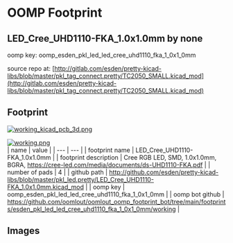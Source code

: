 # OOMP Footprint  
## LED_Cree_UHD1110-FKA_1.0x1.0mm  by none  
  
oomp key: oomp_esden_pkl_led_led_cree_uhd1110_fka_1_0x1_0mm  
  
source repo at: [http://gitlab.com/esden/pretty-kicad-libs/blob/master/pkl_tag_connect.pretty/TC2050_SMALL.kicad_mod](http://gitlab.com/esden/pretty-kicad-libs/blob/master/pkl_tag_connect.pretty/TC2050_SMALL.kicad_mod)  
## Footprint  
  
[![working_kicad_pcb_3d.png](working_kicad_pcb_3d_600.png)](working_kicad_pcb_3d.png)  
  
[![working.png](working_600.png)](working.png)  
| name | value | 
| --- | --- | 
| footprint name | LED_Cree_UHD1110-FKA_1.0x1.0mm | 
| footprint description | Cree RGB LED, SMD, 1.0x1.0mm, BGRA, https://cree-led.com/media/documents/ds-UHD1110-FKA.pdf | 
| number of pads | 4 | 
| github path | http://github.com/esden/pretty-kicad-libs/blob/master/pkl_led.pretty/LED_Cree_UHD1110-FKA_1.0x1.0mm.kicad_mod | 
| oomp key | oomp_esden_pkl_led_led_cree_uhd1110_fka_1_0x1_0mm | 
| oomp bot github | https://github.com/oomlout/oomlout_oomp_footprint_bot/tree/main/footprints/esden_pkl_led_led_cree_uhd1110_fka_1_0x1_0mm/working | 
## Images  
